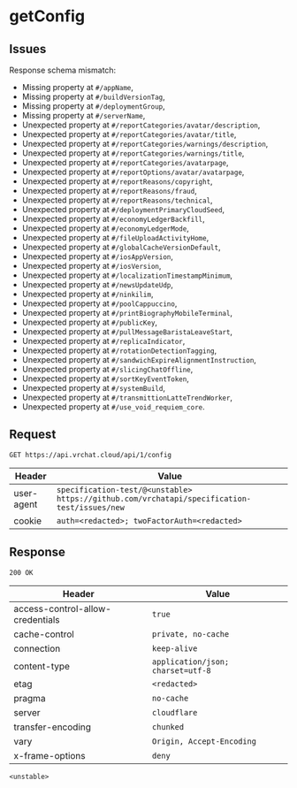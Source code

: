 # getConfig

## Issues
Response schema mismatch:
* Missing property at ``#/appName``,
* Missing property at ``#/buildVersionTag``,
* Missing property at ``#/deploymentGroup``,
* Missing property at ``#/serverName``,
* Unexpected property at ``#/reportCategories/avatar/description``,
* Unexpected property at ``#/reportCategories/avatar/title``,
* Unexpected property at ``#/reportCategories/warnings/description``,
* Unexpected property at ``#/reportCategories/warnings/title``,
* Unexpected property at ``#/reportCategories/avatarpage``,
* Unexpected property at ``#/reportOptions/avatar/avatarpage``,
* Unexpected property at ``#/reportReasons/copyright``,
* Unexpected property at ``#/reportReasons/fraud``,
* Unexpected property at ``#/reportReasons/technical``,
* Unexpected property at ``#/deploymentPrimaryCloudSeed``,
* Unexpected property at ``#/economyLedgerBackfill``,
* Unexpected property at ``#/economyLedgerMode``,
* Unexpected property at ``#/fileUploadActivityHome``,
* Unexpected property at ``#/globalCacheVersionDefault``,
* Unexpected property at ``#/iosAppVersion``,
* Unexpected property at ``#/iosVersion``,
* Unexpected property at ``#/localizationTimestampMinimum``,
* Unexpected property at ``#/newsUpdateUdp``,
* Unexpected property at ``#/ninkilim``,
* Unexpected property at ``#/poolCappuccino``,
* Unexpected property at ``#/printBiographyMobileTerminal``,
* Unexpected property at ``#/publicKey``,
* Unexpected property at ``#/pullMessageBaristaLeaveStart``,
* Unexpected property at ``#/replicaIndicator``,
* Unexpected property at ``#/rotationDetectionTagging``,
* Unexpected property at ``#/sandwichExpireAlignmentInstruction``,
* Unexpected property at ``#/slicingChatOffline``,
* Unexpected property at ``#/sortKeyEventToken``,
* Unexpected property at ``#/systemBuild``,
* Unexpected property at ``#/transmittionLatteTrendWorker``,
* Unexpected property at ``#/use_void_requiem_core``.
## Request
`GET https://api.vrchat.cloud/api/1/config`

| Header | Value |
| ------ | ----- |
| user-agent | `specification-test/@<unstable> https://github.com/vrchatapi/specification-test/issues/new` |
| cookie | `auth=<redacted>; twoFactorAuth=<redacted>` |


## Response
`200 OK`

| Header | Value |
| ------ | ----- |
| access-control-allow-credentials | `true` |
| cache-control | `private, no-cache` |
| connection | `keep-alive` |
| content-type | `application/json; charset=utf-8` |
| etag | `<redacted>` |
| pragma | `no-cache` |
| server | `cloudflare` |
| transfer-encoding | `chunked` |
| vary | `Origin, Accept-Encoding` |
| x-frame-options | `deny` |

```jsonc
<unstable>
```
